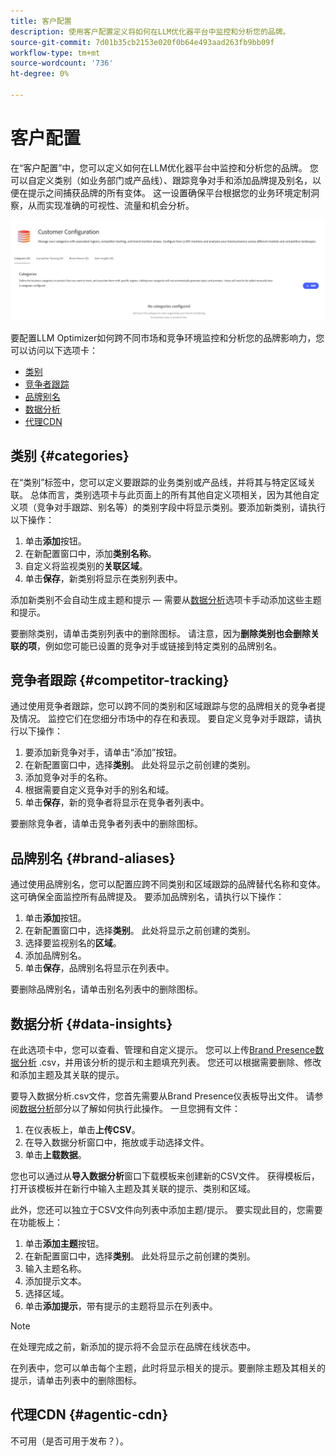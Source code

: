 ```yaml
---
title: 客户配置
description: 使用客户配置定义将如何在LLM优化器平台中监控和分析您的品牌。
source-git-commit: 7d01b35cb2153e020f0b64e493aad263fb9bb09f
workflow-type: tm+mt
source-wordcount: '736'
ht-degree: 0%

---
```



# 客户配置

在“客户配置”中，您可以定义如何在LLM优化器平台中监控和分析您的品牌。 您可以自定义类别（如业务部门或产品线）、跟踪竞争对手和添加品牌提及别名，以便在提示之间捕获品牌的所有变体。 这一设置确保平台根据您的业务环境定制洞察，从而实现准确的可视性、流量和机会分析。

![客户配置信息板](/help/dashboards/assets/customer-config.png)

要配置LLM Optimizer如何跨不同市场和竞争环境监控和分析您的品牌影响力，您可以访问以下选项卡：

* [类别](#categories)
* [竞争者跟踪](#competitor-tracking)
* [品牌别名](#brand-aliases)
* [数据分析](#data-insights)
* [代理CDN](#agentic-cdn)

## 类别 {#categories}

在“类别”标签中，您可以定义要跟踪的业务类别或产品线，并将其与特定区域关联。 总体而言，类别选项卡与此页面上的所有其他自定义项相关，因为其他自定义项（竞争对手跟踪、别名等）的类别字段中将显示类别。要添加新类别，请执行以下操作：

1. 单击&#x200B;**添加**&#x200B;按钮。
2. 在新配置窗口中，添加&#x200B;**类别名称**。
3. 自定义将监视类别的&#x200B;**关联区域**。
4. 单击&#x200B;**保存**，新类别将显示在类别列表中。

添加新类别不会自动生成主题和提示 — 需要从[数据分析](#data-insights)选项卡手动添加这些主题和提示。

要删除类别，请单击类别列表中的删除图标。 请注意，因为&#x200B;**删除类别也会删除关联的项**，例如您可能已设置的竞争对手或链接到特定类别的品牌别名。

## 竞争者跟踪 {#competitor-tracking}

通过使用竞争者跟踪，您可以跨不同的类别和区域跟踪与您的品牌相关的竞争者提及情况。 监控它们在您细分市场中的存在和表现。 要自定义竞争对手跟踪，请执行以下操作：

1. 要添加新竞争对手，请单击“添加”**&#x200B;**&#x200B;按钮。
2. 在新配置窗口中，选择&#x200B;**类别**。 此处将显示之前创建的类别。
3. 添加竞争对手的名称。
4. 根据需要自定义竞争对手的别名和域。
5. 单击&#x200B;**保存**，新的竞争者将显示在竞争者列表中。

要删除竞争者，请单击竞争者列表中的删除图标。

## 品牌别名 {#brand-aliases}

通过使用品牌别名，您可以配置应跨不同类别和区域跟踪的品牌替代名称和变体。 这可确保全面监控所有品牌提及。 要添加品牌别名，请执行以下操作：

1. 单击&#x200B;**添加**&#x200B;按钮。
2. 在新配置窗口中，选择&#x200B;**类别**。 此处将显示之前创建的类别。
3. 选择要监视别名的&#x200B;**区域**。
4. 添加品牌别名。
5. 单击&#x200B;**保存**，品牌别名将显示在列表中。

要删除品牌别名，请单击别名列表中的删除图标。

## 数据分析 {#data-insights}

在此选项卡中，您可以查看、管理和自定义提示。 您可以上传[Brand Presence数据分析](/help/dashboards/brand-presence.md#data-insights) .csv，并用该分析的提示和主题填充列表。 您还可以根据需要删除、修改和添加主题及其关联的提示。

要导入数据分析.csv文件，您首先需要从Brand Presence仪表板导出文件。 请参阅[数据分析](/help/dashboards/brand-presence.md#data-insights)部分以了解如何执行此操作。 一旦您拥有文件：

1. 在仪表板上，单击&#x200B;**上传CSV**。
2. 在导入数据分析窗口中，拖放或手动选择文件。
3. 单击&#x200B;**上载数据**。

您也可以通过从&#x200B;**导入数据分析**&#x200B;窗口下载模板来创建新的CSV文件。 获得模板后，打开该模板并在新行中输入主题及其关联的提示、类别和区域。

此外，您还可以独立于CSV文件向列表中添加主题/提示。 要实现此目的，您需要在功能板上：

1. 单击&#x200B;**添加主题**&#x200B;按钮。
2. 在新配置窗口中，选择&#x200B;**类别**。 此处将显示之前创建的类别。
3. 输入主题名称。
4. 添加提示文本。
5. 选择区域。
6. 单击&#x200B;**添加提示**，带有提示的主题将显示在列表中。

>[!NOTE]
>在处理完成之前，新添加的提示将不会显示在品牌在线状态中。

在列表中，您可以单击每个主题，此时将显示相关的提示。要删除主题及其相关的提示，请单击列表中的删除图标。

## 代理CDN {#agentic-cdn}

不可用（是否可用于发布？）。

